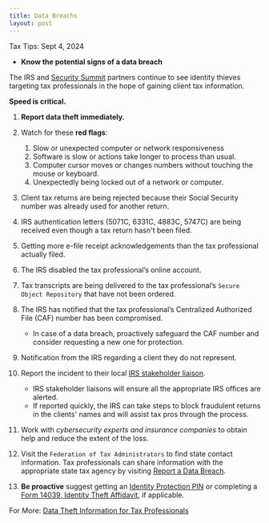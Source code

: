 ```yaml
---
title: Data Breachs 
layout: post
---
```


Tax Tips: Sept 4, 2024

- **Know the potential signs of a data breach**

The IRS and [Security Summit](https://www.irs.gov/tax-professionals/protect-your-clients-protect-yourself-summer-2024) partners continue to see identity thieves targeting tax professionals in the hope of gaining client tax information.

**Speed is critical.**

1. **Report data theft immediately.**

2. Watch for these **red flags**:  
   1. Slow or unexpected computer or network responsiveness  
   1. Software is slow or actions take longer to process than usual.  
   1. Computer cursor moves or changes numbers without touching the mouse or keyboard.  
   1. Unexpectedly being locked out of a network or computer.  

3.  Client tax returns are being rejected because their Social Security number was already used for another return.

4. IRS authentication letters (5071C, 6331C, 4883C, 5747C) are being received even though a tax return hasn't been filed.

5. Getting more e-file receipt acknowledgements than the tax professional actually filed.

6. The IRS disabled the tax professional’s online account.

7. Tax transcripts are being delivered to the tax professional’s `Secure Object Repository` that have not been ordered.

8. The IRS has notified that the tax professional’s Centralized Authorized File (CAF) number has been compromised.  
     - In case of a data breach, proactively safeguard the CAF number and consider requesting a new one for protection.

9. Notification from the IRS regarding a client they do not represent.

10. Report the incident to their local [IRS stakeholder liaison](https://www.irs.gov/businesses/small-businesses-self-employed/stakeholder-liaison-local-contacts).  
     - IRS stakeholder liaisons will ensure all the appropriate IRS offices are alerted. 
     - If reported quickly, the IRS can take steps to block fraudulent returns in the clients' names and will assist tax pros through the process.

11. Work with *cybersecurity experts and insurance companies* to obtain help and reduce the extent of the loss.

12. Visit the `Federation of Tax Administrators` to find state contact information. Tax professionals can share information with the appropriate state tax agency by visiting [Report a Data Breach](https://taxadmin.org/report-a-data-breach/).

13. **Be proactive** suggest getting an [Identity Protection PIN](https://www.irs.gov/newsroom/security-summit-identity-protection-pins-are-an-important-tool-against-tax-related-identity-theft) or completing a [Form 14039, Identity Theft Affidavit](https://www.irs.gov/pub/irs-pdf/f14039.pdf), if applicable.

For More: [Data Theft Information for Tax Professionals](https://www.irs.gov/individuals/data-theft-information-for-tax-professionals)
